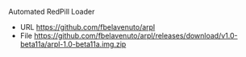 Automated RedPill Loader
- URL https://github.com/fbelavenuto/arpl
- File https://github.com/fbelavenuto/arpl/releases/download/v1.0-beta11a/arpl-1.0-beta11a.img.zip
